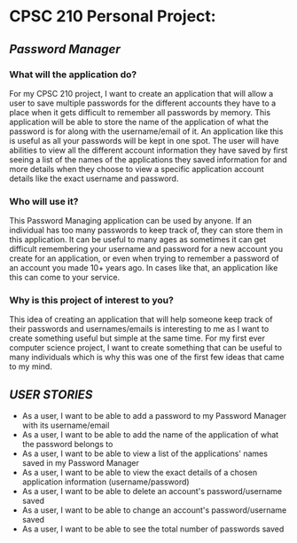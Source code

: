# CPSC 210 Personal Project:

## ***Password Manager***

### **What will the application do?**
For my CPSC 210 project, I want to create an application that will allow a user to save multiple passwords for the 
different accounts they have to a place when it gets difficult to remember all passwords by memory. This application
will be able to store the name of the application of what the password is for along with the username/email of it. 
An application like this is useful as all your passwords will be kept in one spot. The user will have abilities to view 
all the different account information they have saved by first seeing a list of the names of the applications they
saved information for and more details when they choose to view a specific application account details like the exact
username and password.

### **Who will use it?**
This Password Managing application can be used by anyone. If an individual has too many passwords to keep track of, 
they can store them in this application. It can be useful to many ages as sometimes it can get difficult remembering 
your username and password for a new account you create for an application, or even when trying to remember a password 
of an account you made 10+ years ago. In cases like that, an application like this can come to your service.

### **Why is this project of interest to you?**
This idea of creating an application that will help someone keep track of their passwords and usernames/emails is 
interesting to me as I want to create something useful but simple at the same time. For my first ever computer science
project, I want to create something that can be useful to many individuals which is why this was one of the first few
ideas that came to my mind. 

## ***USER STORIES***
- As a user, I want to be able to add a password to my Password Manager with its username/email
- As a user, I want to be able to add the name of the application of what the password belongs to
- As a user, I want to be able to view a list of the applications' names saved in my Password Manager
- As a user, I want to be able to view the exact details of a chosen application information (username/password)
- As a user, I want to be able to delete an account's password/username saved
- As a user, I want to be able to change an account's password/username saved
- As a user, I want to be able to see the total number of passwords saved 

